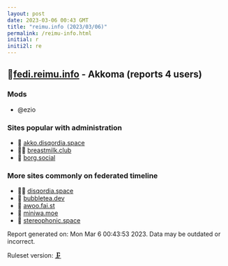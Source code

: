 ```yaml
---
layout: post
date: 2023-03-06 00:43 GMT
title: "reimu.info (2023/03/06)"
permalink: /reimu-info.html
initial: r
initi2l: re
---
```


## 🦝[fedi.reimu.info](https://fedi.reimu.info) - Akkoma (reports 4 users)

### Mods
 * @ezio

### Sites popular with administration

* 🐘 [akko.disqordia.space](/akko-disqordia-space.html)
* 🦝🧸 [breastmilk.club](/breastmilk-club.html)
* 🦝 [borg.social](/borg-social.html)

### More sites commonly on federated timeline

* 🦝🧸 [disqordia.space](/disqordia-space.html)
* 🦝 [bubbletea.dev](/bubbletea-dev.html)
* 🐘 [awoo.fai.st](/awoo-fai-st.html)
* 🦝 [miniwa.moe](/miniwa-moe.html)
* 🦝 [stereophonic.space](/stereophonic-space.html)

Report generated on: Mon Mar  6 00:43:53 2023. Data may be outdated or incorrect.

Ruleset version: [🗜](/version-clamp)
